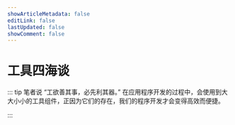 ```yaml
---
showArticleMetadata: false
editLink: false
lastUpdated: false
showComment: false
---
```


# 工具四海谈

::: tip 笔者说
“工欲善其事，必先利其器。” 在应用程序开发的过程中，会使用到大大小小的工具组件，正因为它们的存在，我们的程序开发才会变得高效而便捷。  

:::
